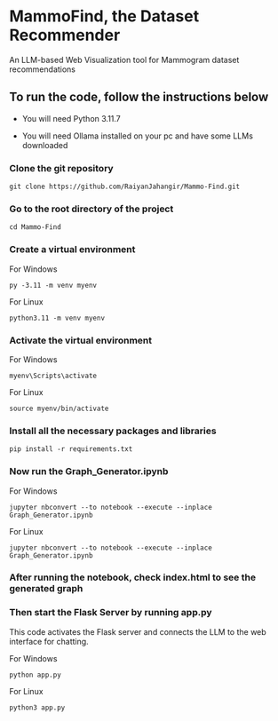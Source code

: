 # MammoFind, the Dataset Recommender
An LLM-based Web Visualization tool for Mammogram dataset recommendations 

## To run the code, follow the instructions below

- You will need Python 3.11.7

- You will need Ollama installed on your pc and have some LLMs downloaded

### Clone the git repository
```
git clone https://github.com/RaiyanJahangir/Mammo-Find.git
```

### Go to the root directory of the project
```
cd Mammo-Find
```

### Create a virtual environment 

For Windows
```
py -3.11 -m venv myenv  
```

For Linux
```
python3.11 -m venv myenv 
```

### Activate the virtual environment 

For Windows
```
myenv\Scripts\activate
```

For Linux
```
source myenv/bin/activate
```

### Install all the necessary packages and libraries
```
pip install -r requirements.txt
```

### Now run the Graph_Generator.ipynb

For Windows
```
jupyter nbconvert --to notebook --execute --inplace Graph_Generator.ipynb
```

For Linux
```
jupyter nbconvert --to notebook --execute --inplace Graph_Generator.ipynb
```

### After running the notebook, check index.html to see the generated graph

### Then start the Flask Server by running app.py
This code activates the Flask server and connects the LLM to the web interface for chatting.

For Windows
```
python app.py
```

For Linux
```
python3 app.py
```

